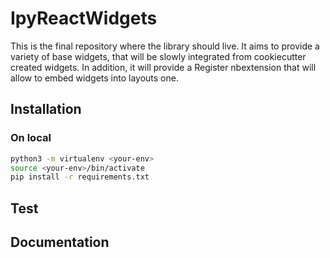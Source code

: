 # IpyReactWidgets

This is the final repository where the library should live. It aims to provide a variety of base widgets,
that will be slowly integrated from cookiecutter created widgets. In addition, it will provide a Register
nbextension that will allow to embed widgets into layouts one.

## Installation 

### On local

```bash
python3 -m virtualenv <your-env>
source <your-env>/bin/activate
pip install -r requirements.txt
```

## Test

## Documentation
